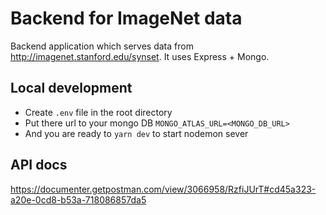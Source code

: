 # Backend for ImageNet data

Backend application which serves data from http://imagenet.stanford.edu/synset. It uses Express + Mongo.

## Local development
- Create `.env` file in the root directory
- Put there url to your mongo DB `MONGO_ATLAS_URL=<MONGO_DB_URL>`
- And you are ready to `yarn dev` to start nodemon sever

## API docs

https://documenter.getpostman.com/view/3066958/RzfiJUrT#cd45a323-a20e-0cd8-b53a-718086857da5